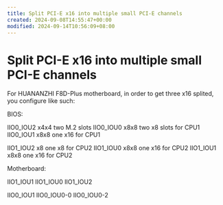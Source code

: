 ```yaml
---
title: Split PCI-E x16 into multiple small PCI-E channels
created: 2024-09-08T14:55:47+00:00
modified: 2024-09-14T10:56:09+08:00
---
```


# Split PCI-E x16 into multiple small PCI-E channels

For HUANANZHI F8D-Plus motherboard, in order to get three x16 splited, you configure like such:

BIOS:

IIO0_IOU2 x4x4 two M.2 slots
IIO0_IOU0 x8x8 two x8 slots for CPU1
IIO0_IOU1 x8x8 one x16 for CPU1

IIO1_IOU2 x8 one x8 for CPU2
IIO1_IOU0 x8x8 one x16 for CPU2
IIO1_IOU1 x8x8 one x16 for CPU2

Motherboard:

IIO1_IOU1
IIO1_IOU0
IIO1_IOU2

IIO0_IOU1
IIO0_IOU0-0
IIO0_IOU0-2
